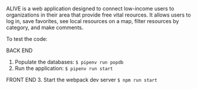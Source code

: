 ALIVE is a web application designed to connect low-income users to organizations in their area that provide free vital reources. It allows users to log in, save favorites, see local resources on a map, filter resources by category, and make comments.

To test the code: 

BACK END
1. Populate the databases: `$ pipenv run popdb`
2. Run the application: `$ pipenv run start`

FRONT END
3. Start the webpack dev server `$ npm run start`

